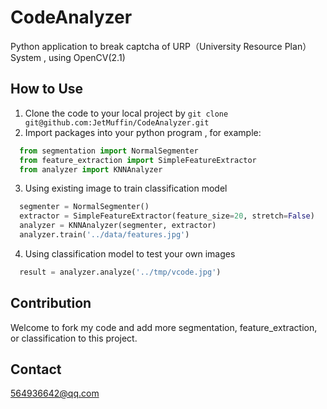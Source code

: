 # CodeAnalyzer
Python application to break captcha of URP（University Resource Plan）System , using OpenCV(2.1)

## How to Use
1. Clone the code to your local project by `git clone git@github.com:JetMuffin/CodeAnalyzer.git`
2. Import packages into your python program , for example:
```python
  from segmentation import NormalSegmenter
  from feature_extraction import SimpleFeatureExtractor
  from analyzer import KNNAnalyzer
```
3. Using existing image to train classification model  
```python
  segmenter = NormalSegmenter()
  extractor = SimpleFeatureExtractor(feature_size=20, stretch=False)
  analyzer = KNNAnalyzer(segmenter, extractor)
  analyzer.train('../data/features.jpg')
```
4. Using classification model to test your own images
```python
  result = analyzer.analyze('../tmp/vcode.jpg')
```
## Contribution
Welcome to fork my code and add more segmentation, feature_extraction, or classification to this project.

## Contact
<564936642@qq.com>
